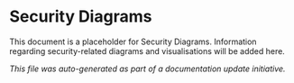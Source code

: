 # Security Diagrams

This document is a placeholder for Security Diagrams. Information regarding security-related diagrams and visualisations will be added here.

_This file was auto-generated as part of a documentation update initiative._
